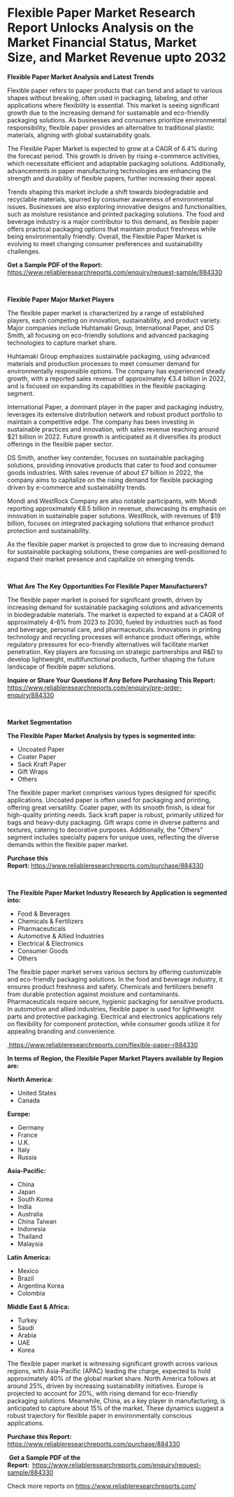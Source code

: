 <p><h1>Flexible Paper Market Research Report Unlocks Analysis on the Market Financial Status, Market Size, and Market Revenue upto 2032</h1></p><p><strong>Flexible Paper Market Analysis and Latest Trends</strong></p>
<p><p>Flexible paper refers to paper products that can bend and adapt to various shapes without breaking, often used in packaging, labeling, and other applications where flexibility is essential. This market is seeing significant growth due to the increasing demand for sustainable and eco-friendly packaging solutions. As businesses and consumers prioritize environmental responsibility, flexible paper provides an alternative to traditional plastic materials, aligning with global sustainability goals.</p><p>The Flexible Paper Market is expected to grow at a CAGR of 6.4% during the forecast period. This growth is driven by rising e-commerce activities, which necessitate efficient and adaptable packaging solutions. Additionally, advancements in paper manufacturing technologies are enhancing the strength and durability of flexible papers, further increasing their appeal.</p><p>Trends shaping this market include a shift towards biodegradable and recyclable materials, spurred by consumer awareness of environmental issues. Businesses are also exploring innovative designs and functionalities, such as moisture resistance and printed packaging solutions. The food and beverage industry is a major contributor to this demand, as flexible paper offers practical packaging options that maintain product freshness while being environmentally friendly. Overall, the Flexible Paper Market is evolving to meet changing consumer preferences and sustainability challenges.</p></p>
<p><strong>Get a Sample PDF of the Report:&nbsp;</strong> <a href="https://www.reliableresearchreports.com/enquiry/request-sample/884330?utm_campaign=3090&utm_medium=2&utm_source=Github&utm_content=ia&utm_term=31032025&utm_id=flexible-paper">https://www.reliableresearchreports.com/enquiry/request-sample/884330</a></p>
<p>&nbsp;</p>
<p><strong>Flexible Paper Major Market Players</strong></p>
<p><p>The flexible paper market is characterized by a range of established players, each competing on innovation, sustainability, and product variety. Major companies include Huhtamaki Group, International Paper, and DS Smith, all focusing on eco-friendly solutions and advanced packaging technologies to capture market share.</p><p>Huhtamaki Group emphasizes sustainable packaging, using advanced materials and production processes to meet consumer demand for environmentally responsible options. The company has experienced steady growth, with a reported sales revenue of approximately €3.4 billion in 2022, and is focused on expanding its capabilities in the flexible packaging segment.</p><p>International Paper, a dominant player in the paper and packaging industry, leverages its extensive distribution network and robust product portfolio to maintain a competitive edge. The company has been investing in sustainable practices and innovation, with sales revenue reaching around $21 billion in 2022. Future growth is anticipated as it diversifies its product offerings in the flexible paper sector.</p><p>DS Smith, another key contender, focuses on sustainable packaging solutions, providing innovative products that cater to food and consumer goods industries. With sales revenue of about £7 billion in 2022, the company aims to capitalize on the rising demand for flexible packaging driven by e-commerce and sustainability trends.</p><p>Mondi and WestRock Company are also notable participants, with Mondi reporting approximately €8.5 billion in revenue, showcasing its emphasis on innovation in sustainable paper solutions. WestRock, with revenues of $19 billion, focuses on integrated packaging solutions that enhance product protection and sustainability.</p><p>As the flexible paper market is projected to grow due to increasing demand for sustainable packaging solutions, these companies are well-positioned to expand their market presence and capitalize on emerging trends.</p></p>
<p>&nbsp;</p>
<p><strong>What Are The Key Opportunities For Flexible Paper Manufacturers?</strong></p>
<p><p>The flexible paper market is poised for significant growth, driven by increasing demand for sustainable packaging solutions and advancements in biodegradable materials. The market is expected to expand at a CAGR of approximately 4-6% from 2023 to 2030, fueled by industries such as food and beverage, personal care, and pharmaceuticals. Innovations in printing technology and recycling processes will enhance product offerings, while regulatory pressures for eco-friendly alternatives will facilitate market penetration. Key players are focusing on strategic partnerships and R&D to develop lightweight, multifunctional products, further shaping the future landscape of flexible paper solutions.</p></p>
<p><strong>Inquire or Share Your Questions If Any Before Purchasing This Report:</strong> <a href="https://www.reliableresearchreports.com/enquiry/pre-order-enquiry/884330?utm_campaign=3090&utm_medium=2&utm_source=Github&utm_content=ia&utm_term=31032025&utm_id=flexible-paper">https://www.reliableresearchreports.com/enquiry/pre-order-enquiry/884330</a></p>
<p>&nbsp;</p>
<p><strong>Market Segmentation</strong></p>
<p><strong>The Flexible Paper Market Analysis by types is segmented into:</strong></p>
<p><ul><li>Uncoated Paper</li><li>Coater Paper</li><li>Sack Kraft Paper</li><li>Gift Wraps</li><li>Others</li></ul></p>
<p><p>The flexible paper market comprises various types designed for specific applications. Uncoated paper is often used for packaging and printing, offering great versatility. Coater paper, with its smooth finish, is ideal for high-quality printing needs. Sack kraft paper is robust, primarily utilized for bags and heavy-duty packaging. Gift wraps come in diverse patterns and textures, catering to decorative purposes. Additionally, the "Others" segment includes specialty papers for unique uses, reflecting the diverse demands within the flexible paper market.</p></p>
<p><strong>Purchase this Report:&nbsp;</strong><a href="https://www.reliableresearchreports.com/purchase/884330?utm_campaign=3090&utm_medium=2&utm_source=Github&utm_content=ia&utm_term=31032025&utm_id=flexible-paper">https://www.reliableresearchreports.com/purchase/884330</a></p>
<p>&nbsp;</p>
<p><strong>The Flexible Paper Market Industry Research by Application is segmented into:</strong></p>
<p><ul><li>Food & Beverages</li><li>Chemicals & Fertilizers</li><li>Pharmaceuticals</li><li>Automotive & Allied Industries</li><li>Electrical & Electronics</li><li>Consumer Goods</li><li>Others</li></ul></p>
<p><p>The flexible paper market serves various sectors by offering customizable and eco-friendly packaging solutions. In the food and beverage industry, it ensures product freshness and safety. Chemicals and fertilizers benefit from durable protection against moisture and contaminants. Pharmaceuticals require secure, hygienic packaging for sensitive products. In automotive and allied industries, flexible paper is used for lightweight parts and protective packaging. Electrical and electronics applications rely on flexibility for component protection, while consumer goods utilize it for appealing branding and convenience.</p></p>
<p><a href="https://www.reliableresearchreports.com/flexible-paper-r884330?utm_campaign=3090&utm_medium=2&utm_source=Github&utm_content=ia&utm_term=31032025&utm_id=flexible-paper">&nbsp;https://www.reliableresearchreports.com/flexible-paper-r884330</a></p>
<p><strong>In terms of Region, the Flexible Paper Market Players available by Region are:</strong></p>
<p>
    <p> <strong> North America: </strong>
        <ul>
            <li>United States</li>
            <li>Canada</li>
        </ul>
        </p> 
    <p> <strong> Europe: </strong>
        <ul>
            <li>Germany</li>
            <li>France</li>
            <li>U.K.</li>
            <li>Italy</li>
            <li>Russia</li>
        </ul>
        </p> 
    <p> <strong> Asia-Pacific: </strong>
        <ul>
            <li>China</li>
            <li>Japan</li>
            <li>South Korea</li>
            <li>India</li>
            <li>Australia</li>
            <li>China Taiwan</li>
            <li>Indonesia</li>
            <li>Thailand</li>
            <li>Malaysia</li>
        </ul>
        </p> 
    <p> <strong> Latin America: </strong>
        <ul>
            <li>Mexico</li>
            <li>Brazil</li>
            <li>Argentina Korea</li>
            <li>Colombia</li>
        </ul>
        </p> 
    <p> <strong> Middle East & Africa: </strong>
        <ul>
            <li>Turkey</li>
            <li>Saudi</li>
            <li>Arabia</li>
            <li>UAE</li>
            <li>Korea</li>
        </ul>
    </p>
    </p>
<p><p>The flexible paper market is witnessing significant growth across various regions, with Asia-Pacific (APAC) leading the charge, expected to hold approximately 40% of the global market share. North America follows at around 25%, driven by increasing sustainability initiatives. Europe is projected to account for 20%, with rising demand for eco-friendly packaging solutions. Meanwhile, China, as a key player in manufacturing, is anticipated to capture about 15% of the market. These dynamics suggest a robust trajectory for flexible paper in environmentally conscious applications.</p></p>
<p><strong>Purchase this Report: </strong><a href="https://www.reliableresearchreports.com/purchase/884330?utm_campaign=3090&utm_medium=2&utm_source=Github&utm_content=ia&utm_term=31032025&utm_id=flexible-paper">https://www.reliableresearchreports.com/purchase/884330</a></p>
<p>&nbsp;<strong>Get a Sample PDF of the Report:&nbsp;&nbsp;</strong><a href="https://www.reliableresearchreports.com/enquiry/request-sample/884330?utm_campaign=3090&utm_medium=2&utm_source=Github&utm_content=ia&utm_term=31032025&utm_id=flexible-paper">https://www.reliableresearchreports.com/enquiry/request-sample/884330</a></p>
<p><strong></strong></p>
<p>Check more reports on <a href="https://www.reliableresearchreports.com/?utm_campaign=3090&utm_medium=2&utm_source=Github&utm_content=ia&utm_term=31032025&utm_id=flexible-paper">https://www.reliableresearchreports.com/</a></p>